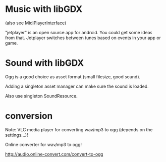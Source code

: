 # Music with libGDX #

(also see [MidiPlayerInterface](MidiPlayerInterface.md))

"jetplayer" is an open source app for android. You could get some ideas from that. Jetplayer switches between tunes based on events in your app or game.


# Sound with libGDX #

Ogg is a good choice as asset format (small filesize, good sound).

Adding a singleton asset manager can make sure the sound is loaded.

Also use singleton SoundResource.

# conversion #

Note: VLC media player for converting wav/mp3 to ogg (depends on the settings...)!

Online converter for wav/mp3 to ogg!

http://audio.online-convert.com/convert-to-ogg